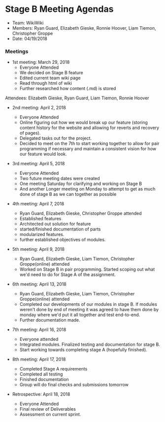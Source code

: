 # Stage B Meeting Agendas

* Team: WikiWiki
* Members: Ryan Guard, Elizabeth Gieske, Ronnie Hoover, Liam Tiemon, Christopher Groppe 
* Date: 04/19/2018

### Meetings

* 1st meeting: March 29, 2018
	* Everyone Attended
	* We decided on Stage B feature
	* Edited current team wiki page
	* Read through html of wiki
	* Further researched how content (.md) is stored

Attendees: Elizabeth Gieske, Ryan Guard, Liam Tiemon, Ronnie Hoover

* 2nd meeting:  April 2, 2018
	* Everyone Attended
	* Online figuring out how we would break up our feature (storing content history for the website and allowing for reverts and recovery of pages).
	* Delegated tasks out for the project.
	* Decided to meet on the 7th to start working together to allow for pair programming if necessary and maintain a consistent vision for how our feature would look.

* 3rd meeting: April 5, 2018
	* Everyone Attended
	* Two future meeting dates were created
	* One meeting Saturday for clarifying and working on Stage B
	* And another Longer meeting on Monday to attempt to get as much done of stage B as we can together as possible
	
* 4th meeting: April 7, 2018
	* Ryan Guard, Elizabeth Gieske, Christopher Groppe attended
	* Established features
	* Architected out solution for feature
	* started/finished documentation of parts
	* modularized features.
	* further established objectives of modules.

* 5th meeting: April 9, 2018
	* Ryan Guard, Elizabeth Gieske, Liam Tiemon, Christopher Groppe(online) attended
	* Worked on Stage B in pair programming. Started scoping out what we'd need to do for Stage A of the assignment.

* 6th meeting: April 13, 2018
	* Ryan Guard, Elizabeth Gieske, Liam Tiemon, Christopher Groppe(online) attended
	* Completed our developments of our modules in stage B. If modules weren't done by end of meeting it was agreed to have them done by monday where we'd put it all together and test end-to-end.
	* Further documentation made.

* 7th meeting: April 16, 2018
	* Everyone attended
	* Integrated modules. Finalized testing and documentation for stage B.
	* Start working towards completing stage A (hopefully finished).
	
* 8th meeting: April 17, 2018
    * Completed Stage A requirements
    * Completed all testing
    * Finished documentation
    * Group will do final checks and submissions tomorrow
	
* Retrospective: April 18, 2018
    * Everyone Attended 
	* Final review of Deliverables
	* Assessment on current sprint.
	



